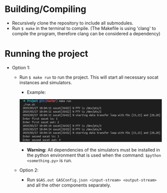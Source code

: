 # Building/Compiling

* Recursively clone the repository to include all submodules.
* Run `$ make` in the terminal to compile. (The Makefile is using 'clang' to compile the program, therefore clang can be considered a dependency)

# Running the project
* Option 1:
    * Run `$ make run` to run the project. This will start all necessary socat instances and simulators.
        * Example:

        ![make_run_example](make_run_example.png)

        * **Warning:** All dependencies of the simulators must be installed in the python environment that is used when the command: `$python <something.py>` is run.
    
    * Option 2:
        
        * Run `$GAS.out GASConfig.json <input-stream> <output-stream>` and all the other components separately.